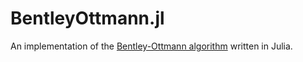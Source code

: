 # BentleyOttmann.jl
An implementation of the [Bentley-Ottmann algorithm](https://en.wikipedia.org/wiki/Bentley%E2%80%93Ottmann_algorithm) written in Julia.

